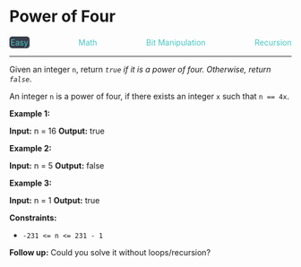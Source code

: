 # Power of Four

<div style="display: flex; justify-content: space-between; align-items: center">
<div style="color: #46c6c2;
padding: 2px; background-color: #3a3f4b; border-radius: 5px;">Easy</div>
<div style="color: #46c6c2">Math</div>
<div style="color: #46c6c2">Bit Manipulation</div>
<div style="color: #46c6c2">Recursion</div>
</div>

---

Given an integer `n`, return _`true` if it is a power of four. Otherwise, return `false`_.

An integer `n` is a power of four, if there exists an integer `x` such that `n == 4x`.

**Example 1:**

**Input:** n = 16
**Output:** true

**Example 2:**

**Input:** n = 5
**Output:** false

**Example 3:**

**Input:** n = 1
**Output:** true

**Constraints:**

*   `-231 <= n <= 231 - 1`

**Follow up:** Could you solve it without loops/recursion?